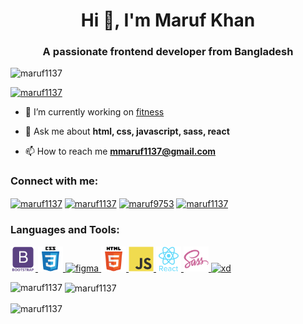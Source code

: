 <h1 align="center">Hi 👋, I'm Maruf Khan</h1>
<h3 align="center">A passionate frontend developer from Bangladesh</h3>

<p align="left"> <img src="https://komarev.com/ghpvc/?username=maruf1137&label=Profile%20views&color=0e75b6&style=flat" alt="maruf1137" /> </p>

<p align="left"> <a href="https://twitter.com/maruf1137" target="blank"><img src="https://img.shields.io/twitter/follow/maruf1137?logo=twitter&style=for-the-badge" alt="maruf1137" /></a> </p>

- 🔭 I’m currently working on [fitness](https://fitness-v1.netlify.app/)

- 💬 Ask me about **html, css, javascript, sass, react**

- 📫 How to reach me **mmaruf1137@gmail.com**

<h3 align="left">Connect with me:</h3>
<p align="left">
<a href="https://codepen.io/maruf1137" target="blank"><img align="center" src="https://raw.githubusercontent.com/rahuldkjain/github-profile-readme-generator/master/src/images/icons/Social/codepen.svg" alt="maruf1137" height="30" width="40" /></a>
<a href="https://twitter.com/maruf1137" target="blank"><img align="center" src="https://raw.githubusercontent.com/rahuldkjain/github-profile-readme-generator/master/src/images/icons/Social/twitter.svg" alt="maruf1137" height="30" width="40" /></a>
<a href="https://fb.com/maruf9753" target="blank"><img align="center" src="https://raw.githubusercontent.com/rahuldkjain/github-profile-readme-generator/master/src/images/icons/Social/facebook.svg" alt="maruf9753" height="30" width="40" /></a>
<a href="https://instagram.com/maruf1137" target="blank"><img align="center" src="https://raw.githubusercontent.com/rahuldkjain/github-profile-readme-generator/master/src/images/icons/Social/instagram.svg" alt="maruf1137" height="30" width="40" /></a>
</p>

<h3 align="left">Languages and Tools:</h3>
<p align="left"> <a href="https://getbootstrap.com" target="_blank"> <img src="https://raw.githubusercontent.com/devicons/devicon/master/icons/bootstrap/bootstrap-plain-wordmark.svg" alt="bootstrap" width="40" height="40"/> </a> <a href="https://www.w3schools.com/css/" target="_blank"> <img src="https://raw.githubusercontent.com/devicons/devicon/master/icons/css3/css3-original-wordmark.svg" alt="css3" width="40" height="40"/> </a> <a href="https://www.figma.com/" target="_blank"> <img src="https://www.vectorlogo.zone/logos/figma/figma-icon.svg" alt="figma" width="40" height="40"/> </a> <a href="https://www.w3.org/html/" target="_blank"> <img src="https://raw.githubusercontent.com/devicons/devicon/master/icons/html5/html5-original-wordmark.svg" alt="html5" width="40" height="40"/> </a> <a href="https://developer.mozilla.org/en-US/docs/Web/JavaScript" target="_blank"> <img src="https://raw.githubusercontent.com/devicons/devicon/master/icons/javascript/javascript-original.svg" alt="javascript" width="40" height="40"/> </a> <a href="https://reactjs.org/" target="_blank"> <img src="https://raw.githubusercontent.com/devicons/devicon/master/icons/react/react-original-wordmark.svg" alt="react" width="40" height="40"/> </a> <a href="https://sass-lang.com" target="_blank"> <img src="https://raw.githubusercontent.com/devicons/devicon/master/icons/sass/sass-original.svg" alt="sass" width="40" height="40"/> </a> <a href="https://www.adobe.com/products/xd.html" target="_blank"> <img src="https://cdn.worldvectorlogo.com/logos/adobe-xd.svg" alt="xd" width="40" height="40"/> </a> </p>

<p><img align="left" src="https://github-readme-stats.vercel.app/api/top-langs?username=maruf1137&show_icons=true&locale=en&layout=compact" alt="maruf1137" /></p>

<p>&nbsp;<img align="center" src="https://github-readme-stats.vercel.app/api?username=maruf1137&show_icons=true&locale=en" alt="maruf1137" /></p>

<p><img align="center" src="https://github-readme-streak-stats.herokuapp.com/?user=maruf1137&" alt="maruf1137" /></p>


